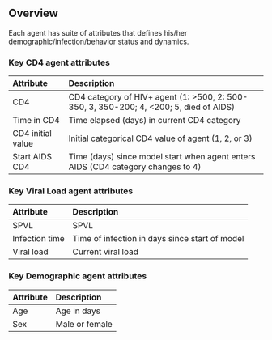 
Overview
--------

Each agent has suite of attributes that defines his/her demographic/infection/behavior status and dynamics.

### Key CD4 agent attributes

| Attribute         | Description                                                                                  |
|:------------------|:---------------------------------------------------------------------------------------------|
| CD4               | CD4 category of HIV+ agent (1: &gt;500, 2: 500-350, 3, 350-200; 4, &lt;200; 5, died of AIDS) |
| Time in CD4       | Time elapsed (days) in current CD4 category                                                  |
| CD4 initial value | Initial categorical CD4 value of agent (1, 2, or 3)                                          |
| Start AIDS CD4    | Time (days) since model start when agent enters AIDS (CD4 category changes to 4)             |

### Key Viral Load agent attributes

| Attribute      | Description                                    |
|:---------------|:-----------------------------------------------|
| SPVL           | SPVL                                           |
| Infection time | Time of infection in days since start of model |
| Viral load     | Current viral load                             |

### Key Demographic agent attributes

| Attribute | Description    |
|:----------|:---------------|
| Age       | Age in days    |
| Sex       | Male or female |
